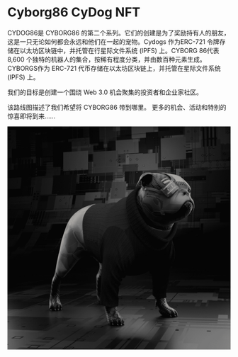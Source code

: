 # Cyborg86 CyDog NFT

CYDOG86是 CYBORG86 的第二个系列。它们的创建是为了奖励持有人的朋友，这是一只无论如何都会永远和他们在一起的宠物。Cydogs 作为ERC-721 令牌存储在以太坊区块链中，并托管在行星际文件系统 (IPFS) 上。CYBORG 86代表 8,600 个独特的机器人的集合，按稀有程度分类，并由数百种元素生成。
CYBORGS作为 ERC-721 代币存储在以太坊区块链上，并托管在星际文件系统 (IPFS) 上。

我们的目标是创建一个围绕 Web 3.0 机会聚集的投资者和企业家社区。

该路线图描述了我们希望将 CYBORG86 带到哪里。
更多的机会、活动和特别的惊喜即将到来……

![NFT](unnamed.png)
